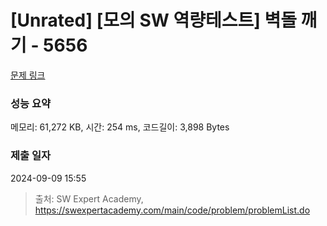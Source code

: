 # [Unrated] [모의 SW 역량테스트] 벽돌 깨기 - 5656 

[문제 링크](https://swexpertacademy.com/main/code/problem/problemDetail.do?contestProbId=AWXRQm6qfL0DFAUo) 

### 성능 요약

메모리: 61,272 KB, 시간: 254 ms, 코드길이: 3,898 Bytes

### 제출 일자

2024-09-09 15:55



> 출처: SW Expert Academy, https://swexpertacademy.com/main/code/problem/problemList.do
